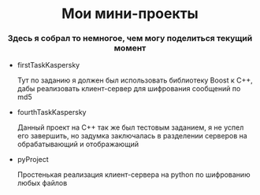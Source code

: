 <h1 align="center">Мои мини-проекты </h1>
<h3 align="center">Здесь я собрал то немногое, чем могу поделиться текущий момент</h3>
<ul>
  <li>firstTaskKaspersky</li>
  <p>Тут по заданию я должен был использовать библиотеку Boost к C++, дабы реализовать клиент-сервер для шифрования сообщений по md5</p>
  <li>fourthTaskKaspersky</li>
  <p>Данный проект на C++ так же был тестовым заданием, я не успел его завершить, но задумка заключалась в разделении серверов на обрабатывающий и отображающий</p>
  <li>pyProject</li>
  <p>Простенькая реализация клиент-сервера на python по шифрованию любых файлов</p>
</ul>
